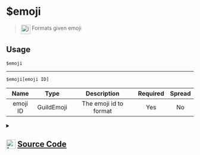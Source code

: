 # $emoji
> <img align="top" src="https://upload.wikimedia.org/wikipedia/commons/thumb/e/e4/Infobox_info_icon.svg/160px-Infobox_info_icon.svg.png?20150409153300" alt="image" width="25" height="auto"> Formats given emoji
## Usage
```
$emoji
```
---
```
$emoji[emoji ID]
```
| Name | Type | Description | Required | Spread
| :---: | :---: | :---: | :---: | :---: |
emoji ID | GuildEmoji | The emoji id to format | Yes | No
<details>
<summary>
    
## <img align="top" src="https://cdn4.iconfinder.com/data/icons/iconsimple-logotypes/512/github-512.png" alt="image" width="25" height="auto">  [Source Code](https://github.com/tryforge/ForgeScript-V2/blob/main/src/native/emoji.ts)
    
</summary>
    
```ts
import { ArgType, NativeFunction, Return } from "../structures"

export default new NativeFunction({
    name: "$emoji",
    version: "1.0.0",
    description: "Formats given emoji",
    brackets: false,
    unwrap: true,
    args: [
        {
            name: "emoji ID",
            description: "The emoji id to format",
            rest: false,
            type: ArgType.GuildEmoji,
            required: true,
        },
    ],
    execute(ctx, [emoji]) {
        emoji ?? ctx.emoji
        return this.success(emoji?.toString())
    },
})

```
    
</details>